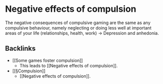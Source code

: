 # Negative effects of compulsion
The negative consequences of compulsive gaming are the same as any compulsive behaviour, namely neglecting or doing less well at important areas of your life (relationships, health, work) -> Depression and anhedonia.

## Backlinks
* [[Some games foster compulsion]]
	* This leads to [[Negative effects of compulsion]].
* [[§Compulsion]]
	* [[Negative effects of compulsion]].

<!-- #p1 -->

<!-- {BearID:2ECD2F7A-CCB7-4AAB-8466-02090BAAAD96-43097-00002EE2E1358764} -->
